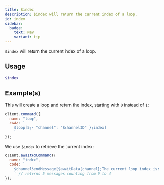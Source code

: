 ```yaml
---
title: $index
description: $index will return the current index of a loop.
id: index
sidebar: 
  badge:
    text: New
    variant: tip
---
```


`$index` will return the current index of a loop.

## Usage

```php
$index
```

## Example(s)

This will create a loop and return the index, starting with `0` instead of `1`:

```js
client.command({
  name: "loop",
  code: `
    $loop[5;{ "channel": "$channelID" };index]
    `
});
```

We use `$index` to retrieve the current index:

```js
client.awaitedCommand({
  name: "index",
  code: `
    $channelSendMessage[$awaitData[channel];The current loop index is: $index]
    ` // returns 5 messages counting from 0 to 4
});
```